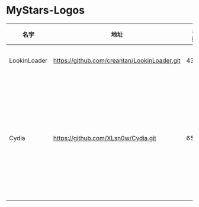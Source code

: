 # MyStars-Logos
|    名字    |                    地址                    |星数|                                                                                                                                                                          描述                                                                                                                                                                          |语言 | 大小 |
|------------|--------------------------------------------|---:|--------------------------------------------------------------------------------------------------------------------------------------------------------------------------------------------------------------------------------------------------------------------------------------------------------------------------------------------------------|-----|------|
|LookinLoader|https://github.com/creantan/LookinLoader.git| 438|Lookin - iOS UI Debugging Tweak LookinLoader,Compatible with iOS 8~13                                                                                                                                                                                                                                                                                   |Logos|5 KB  |
|Cydia       |https://github.com/XLsn0w/Cydia.git         | 652|🔥🔥🔥我的微信公众号: Cydia 🔥🔥🔥=> Cydia插件 Logos语言 开发Tweak.xm Cydia Substrate 注入dylib iOS逆向工程开发 越狱Jailbreak deb插件 - fishhook / Frida / iOSOpenDev / Cycript / MachOView /  IDA / Hopper Disassembler / MonkeyDev / Class-dump / Theos / Reveal / Dumpdecryptd / FLEX / 汇编Assembly / CaptainHook / lldb/LLVM/XNU/Darwin/iOS Reverse|Logos|805 KB|
